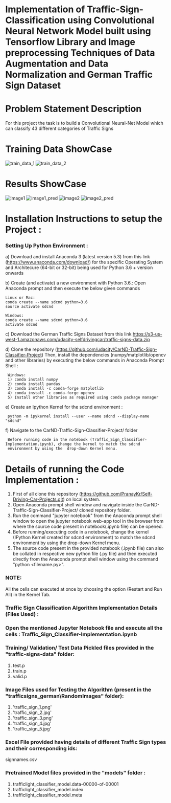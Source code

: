 # Implementation of Traffic-Sign-Classification using Convolutional Neural Network Model built using Tensorflow Library and Image preprocessing Techniques of Data Augmentation and Data Normalization and German Traffic Sign Dataset 

# Problem Statement Description
For this project the task is to build a Convolutional Neural-Net Model which can classify 43 different categories of Traffic Signs

# Training Data ShowCase 
![train_data_1](https://user-images.githubusercontent.com/25223180/53285884-7175b780-378c-11e9-90d3-aee741ce206b.PNG)
![train_data_2](https://user-images.githubusercontent.com/25223180/53285888-78042f00-378c-11e9-978e-d10cb319d0c4.PNG)
# Results ShowCase
![image1](https://user-images.githubusercontent.com/25223180/53285705-bba96980-3789-11e9-8add-7f1b2e19d1ed.PNG)
![image1_pred](https://user-images.githubusercontent.com/25223180/53285709-c237e100-3789-11e9-9aca-51687340a055.PNG)
![image2](https://user-images.githubusercontent.com/25223180/53285714-cf54d000-3789-11e9-94c2-f2f35d3b5c87.PNG)
![image2_pred](https://user-images.githubusercontent.com/25223180/53285718-d976ce80-3789-11e9-8978-d0fd1e967a49.PNG)
# Installation Instructions to setup the Project :
### Setting Up Python Environment :
  a) Download and install Anaconda 3 (latest version 5.3) from this link (https://www.anaconda.com/download/)
    for the specific Operating System and Architecure (64-bit or 32-bit) being used
    for Python 3.6 + version onwards
    
  b) Create (and activate) a new environment with Python 3.6.:
    Open Anaconda prompt and then execute the below given commands
    
    Linux or Mac:
    conda create --name sdcnd python=3.6
    source activate sdcnd
    
    Windows:
    conda create --name sdcnd python=3.6 
    activate sdcnd
    
  c) Download the German Traffic Signs Dataset from this link
     https://s3-us-west-1.amazonaws.com/udacity-selfdrivingcar/traffic-signs-data.zip
    
  d) Clone the repository (https://github.com/udacity/CarND-Traffic-Sign-Classifier-Project)
     Then, install the dependencies (numpy/matplotlib/opencv and other libraries) by executing the below commands in Anaconda Prompt 
     Shell :
     
     Windows:
     1) conda install numpy
     2) conda install pandas
     3) conda install -c conda-forge matplotlib     
     4) conda install -c conda-forge opencv
     5) Install other libraries as required using conda package manager
     
  e) Create an Ipython Kernel for the sdcnd environment :
      
     python -m ipykernel install --user --name sdcnd --display-name "sdcnd"   
          
  f) Navigate to the CarND-Traffic-Sign-Classifier-Project/ folder 
  
     Before running code in the notebook (Traffic_Sign_Classifier-Implementation.ipynb), change the kernel to match the sdcnd
     environment by using the  drop-down Kernel menu.
         
# Details of running the Code Implementation :
  1) First of all clone this repository (https://github.com/PranayKr/Self-Driving-Car-Projects.git) on local system.
  2) Open Anaconda prompt shell window and navigate inside the CarND-Traffic-Sign-Classifier-Project/ cloned repository folder.
  3) Run the command "jupyter notebook" from the Anaconda prompt shell window to open the jupyter notebook web-app tool in the browser
     from where the source code present in notebook(.ipynb file) can be opened.
  4) Before running/executing code in a notebook, change the kernel (IPython Kernel created for sdcnd environment) to match the sdcnd
     environment by using the drop-down Kernel menu.
  5) The source code present in the provided notebook (.ipynb file) can also be collated in respective new python
     file (.py file) and then executed directly from the Anaconda prompt shell window using the command "python <filename.py>". 
  
  ### NOTE:
  All the cells can executed at once by choosing the option (Restart and Run All) in the Kernel Tab.
  
  ### Traffic Sign Classification Algorithm Implementation Details (Files Used) :
  
  ### Open the mentioned Jupyter Notebook file and execute all the cells : Traffic_Sign_Classifier-Implementation.ipynb
  
  ### Training/ Validation/ Test Data Pickled files provided in the "traffic-signs-data" folder:
  1) test.p
  2) train.p
  3) valid.p
 
  ### Image Files used for Testing the Algorithm (present in the "trafficsigns_german\RandomImages" folder):
  1) 'traffic_sign_1.png' 
  2) 'traffic_sign_2.jpg' 
  3) 'traffic_sign_3.png'
  4) 'traffic_sign_4.jpg'
  5) 'traffic_sign_5.jpg' 
  
  ### Excel File provided having details of different Traffic Sign types and their corresponding ids: 
  signnames.csv
  
  ### Pretrained Model files provided in the "models" folder :
  1) trafficlight_classifier_model.data-00000-of-00001
  2) trafficlight_classifier_model.index
  3) trafficlight_classifier_model.meta
      
      
